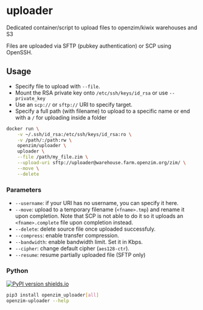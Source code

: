 uploader
===

Dedicated container/script to upload files to openzim/kiwix warehouses and S3

Files are uploaded via SFTP (pubkey authentication) or SCP using OpenSSH.


## Usage

* Specify file to upload with `--file`.
* Mount the RSA private key onto `/etc/ssh/keys/id_rsa` or use `--private_key`
* Use an `scp://` or `sftp://` URI to specify target.
* Specify a full path (with filename) to upload to a specific name or end with a `/` for uploading inside a folder

``` sh
docker run \
    -v ~/.ssh/id_rsa:/etc/ssh/keys/id_rsa:ro \
    -v /path/:/path:rw \
    openzim/uploader \
    uploader \
    --file /path/my_file.zim \
    --upload-uri sftp://uploader@warehouse.farm.openzim.org/zim/ \
    --move \
    --delete
```

### Parameters

* `--username`: if your URI has no username, you can specify it here.
* `--move`: upload to a temporary filename (`<fname>.tmp`) and rename it upon completion. Note that SCP is not able to do it so it uploads an `<fname>.complete` file upon completion instead.
* `--delete`: delete source file once uploaded successfuly.
* `--compress`: enable transfer compression.
* `--bandwidth`: enable bandwidth limit. Set it in Kbps.
* `--cipher`: change default cipher (`aes128-ctr`).
* `--resume`: resume partially uploaded file (SFTP only)

### Python

[![PyPI version shields.io](https://img.shields.io/pypi/v/openzim_uploader)](https://pypi.org/project/openzim_uploader/)

```sh
pip3 install openzim_uploader[all]
openzim-uploader --help
```
